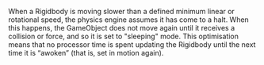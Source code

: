  
 When a Rigidbody is moving slower than a defined minimum linear or rotational speed, the physics engine assumes it has come to a halt. When this happens, the GameObject does not move again until it receives a collision or force, and so it is set to "sleeping" mode. This optimisation means that no processor time is spent updating the Rigidbody until the next time it is “awoken” (that is, set in motion again).